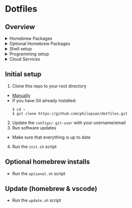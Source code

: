 # Dotfiles

## Overview

<details>
<summary>Homebrew Packages</summary>

  - golang
  - jq
  - tree
  - watchman
  - zsh
  - zsh-completions
  - zsh-syntax-highlighting
  - warrensbox/tap/tfswitch
  - appcleaner
  - brave-browser
  - clipy
  - cocoapods
  - docker
  - figma
  - google-chrome
  - hyper
  - pgadmin4
  - postman
  - rectangle
  - visual-studio-code
</details>



<details>
<summary>Optional Homebrew Packages</summary>

  - google-earth-pro
  - libreoffice
  - macpass
  - powerphotos
  - qgis
  - ytmdesktop-youtube-music
  - zoom
</details>



<details>
<summary>Shell setup</summary>

- Git setup (`main` as default branch, username/email)
- Use the zsh shell
- Oh-my-zsh
- Symlink `.zshrc`, `.zsh_aliases`, `.zsh_functions`
</details>



<details>
<summary>Programming setup</summary>

- vscode & extensions
- nodejs via nvm
- golang and gvm
  <details>
  <summary>Golang setup with vscode</summary>

  - Update VSCode so that it know where the `go.path` is 
    ```json
    {
      "go.gopath": "~/go"
    }
    ```
  - Setup Go with VSCode
    - Install the vscode extension `golang.go`
    - [command][shift][p] > Go:Instal/Update, select all
    - This will download all the packages to your `go.path`
    - VS Code Go extension now enables the `gopls` language server by default
    - `gopls` provides IDE features, such as as intelligent autocompletion, signature help, refactoring, and workspace symbol search.


  </details>

</details>



<details>
<summary>Cloud Services</summary>

- AWS CLI & AWS SAM CLI
- Google GCP CLI
- Azure CLI
</details>










## Initial setup
1. Clone this repo to your root directory
  - [Manually](https://github.com/philopian/dotfiles/archive/refs/heads/main.zip)
  - If you have Git already installed:
    ```
    $ cd ~
    $ git clone https://github.com/philopian/dotfiles.git
    ```
2. Update the `configs/.git-user` with your username/email
3. Run software updates
  - Make sure that everything is up to date
4. Run the `init.sh` script


## Optional homebrew installs
 - Run the `optional.sh` script

## Update (homebrew & vscode)
 - Run the `update.sh` script

